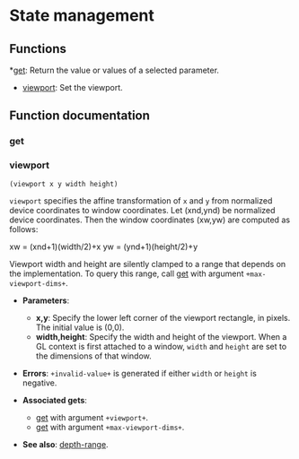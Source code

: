 
# State management

## Functions

*[get](https://hectarea1996.github.io/cl-opengl/state-management.html#get): Return the value or values of a selected parameter.

* [viewport](https://hectarea1996.github.io/cl-opengl/state-management.html#viewport): Set the viewport.

## Function documentation

### get


### viewport

```
(viewport x y width height)
```

`viewport` specifies the affine transformation of `x` and `y` from normalized device coordinates to window coordinates. Let (xnd,ynd) be normalized device coordinates. Then the window coordinates (xw,yw) are computed as follows:

xw = (xnd+1)(width/2)+x
yw = (ynd+1)(height/2)+y

Viewport width and height are silently clamped to a range that depends on the implementation. To query this range, call [get](https://hectarea1996.github.io/cl-opengl/state-management.html#get) with argument `+max-viewport-dims+`.

* **Parameters**:
  * **x,y**: Specify the lower left corner of the viewport rectangle, in pixels. The initial value is (0,0).
  * **width,height**: Specify the width and height of the viewport. When a GL context is first attached to a window, `width` and `height` are set to the dimensions of that window.

* **Errors**: `+invalid-value+` is generated if either `width` or `height` is negative.

* **Associated gets**:
  * [get](https://hectarea1996.github.io/cl-opengl/state-management.html#get) with argument `+viewport+`.
  * [get](https://hectarea1996.github.io/cl-opengl/state-management.html#get) with argument `+max-viewport-dims+`.

* **See also**: [depth-range](https://hectarea1996.github.io/cl-opengl/state-management.html#depth-range).